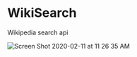 # WikiSearch
Wikipedia search api

![Screen Shot 2020-02-11 at 11 26 35 AM](https://user-images.githubusercontent.com/29841686/74263566-16362f80-4d25-11ea-9a90-ca09bebde859.png)
